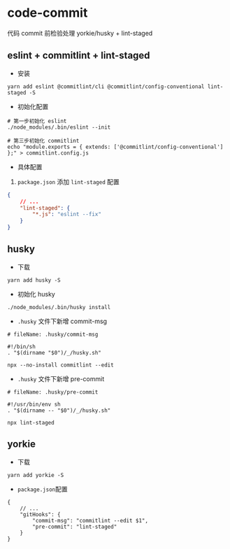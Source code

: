 # code-commit

代码 commit 前检验处理 yorkie/husky + lint-staged

## eslint + commitlint + lint-staged

- 安装

```$
yarn add eslint @commitlint/cli @commitlint/config-conventional lint-staged -S
```

- 初始化配置

```$
# 第一步初始化 eslint
./node_modules/.bin/eslint --init

# 第三步初始化 commitlint
echo "module.exports = { extends: ['@commitlint/config-conventional'] };" > commitlint.config.js
```

- 具体配置

1. `package.json` 添加 `lint-staged` 配置

```json
{
    // ...
    "lint-staged": {
        "*.js": "eslint --fix"
    }
}
```

## husky

- 下载

```$
yarn add husky -S
```

- 初始化 husky

```.husky
./node_modules/.bin/husky install
```

- `.husky` 文件下新增 commit-msg

```.husky/commit-msg
# fileName: .husky/commit-msg

#!/bin/sh
. "$(dirname "$0")/_/husky.sh"

npx --no-install commitlint --edit 
```

- `.husky` 文件下新增 pre-commit

```.husky/pre-commit
# fileName: .husky/pre-commit

#!/usr/bin/env sh
. "$(dirname -- "$0")/_/husky.sh"

npx lint-staged
```

## yorkie

- 下载

```$
yarn add yorkie -S
```

- `package.json`配置

```$
{
    // ...
    "gitHooks": {
        "commit-msg": "commitlint --edit $1",
        "pre-commit": "lint-staged"
    }
}
```
